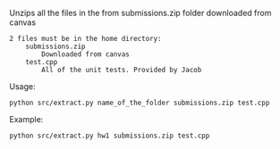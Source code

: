 Unzips all the files in the from submissions.zip folder downloaded from canvas

    2 files must be in the home directory:
        submissions.zip 
            Downloaded from canvas
        test.cpp
            All of the unit tests. Provided by Jacob


Usage:

    python src/extract.py name_of_the_folder submissions.zip test.cpp

Example:
    
    python src/extract.py hw1 submissions.zip test.cpp 
